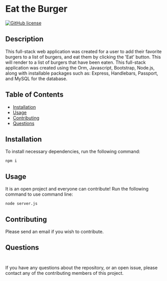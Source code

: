# Eat the Burger

[![GitHub license](https://img.shields.io/badge/ETB-yellow.svg)](https://github.com/jakevs/eattheburger)

## Description

This full-stack web application was created for a user to add their favorite burgers to a list of burgers, and eat them by clicking the 'Eat' button. This will render to a list of burgers that have been eaten.
This full-stack application was created using the Orm, Javascript, Bootstrap, Node.js, along with installable packages such as: Express, Handlebars, Passport, and MySQL for the database. 

## Table of Contents

- [Installation](#installation)
- [Usage](#usage)
- [Contributing](#contributing)
- [Questions](#questions)

## Installation

To install necessary dependencies, run the following command:

```
npm i
```

## Usage

It is an open project and everyone can contribute! Run the following command to use command line:

```
node server.js
```

## Contributing

Please send an email if you wish to contribute.

## Questions

  <img src="https://avatars.githubusercontent.com/jakevs" style="width: 10px; height: 10px; border-radius:75%;">

If you have any questions about the repository, or an open issue, please contact any of the contributing members of this project.
